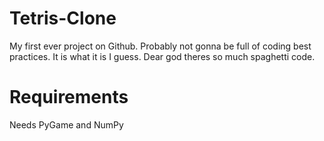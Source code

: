 # Tetris-Clone
My first ever project on Github. Probably not gonna be full of coding best practices. It is what it is I guess. Dear god theres so much spaghetti code.
# Requirements
Needs PyGame and NumPy
